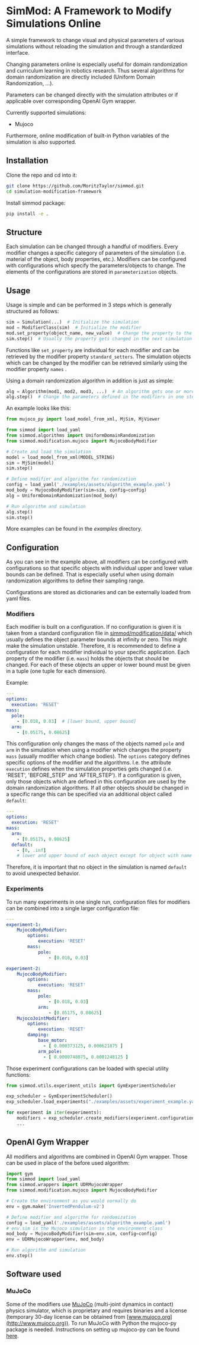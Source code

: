 # SimMod: A Framework to Modify Simulations Online
A simple framework to change visual and physical parameters of various simulations without reloading the simulation and through a standardized interface.

Changing parameters online is especially useful for domain randomization and curriculum learning in robotics research. Thus several algorithms for domain randomization are directly included (Uniform Domain Randomization, ...).

Parameters can be changed directly with the simulation attributes or if applicable over corresponding OpenAI Gym wrapper.

Currently supported simulations:
- Mujoco

Furthermore, online modification of built-in Python variables of the simulation is also supported.

## Installation
Clone the repo and cd into it:
```bash
git clone https://github.com/MoritzTaylor/simmod.git
cd simulation-modification-framework
```

Install simmod package:
```bash
pip install -e .
```

## Structure
Each simulation can be changed through a handful of modifiers. Every modifier changes a specific category of parameters of the simulation (i.e. material of the object, body properties, etc.). Modifiers can be configured with configurations which specify the parameters/objects to change. The elements of the configurations are stored in `parameterization` objects.

## Usage
Usage is simple and can be performed in 3 steps which is generally structured as follows:
```python
sim = Simulation(...)  # Initialize the simulation
mod = ModifierClass(sim)  # Initialize the modifier
mod.set_property(object_name, new_value)  # Change the property to the new value
sim.step()  # Usually the property gets changed in the next simulation step
```

Functions like `set_property` are individual for each modifier and can be retrieved by the modifier property `standard_setters`. The simulation objects which can be changed by the modifier can be retrieved similarly using the modifier property `names` .

Using a domain randomization algorithm in addition is just as simple:
```python
alg = Algorithm(mod1, mod2, mod3, ...)  # An algorithm gets one or more modifiers as input
alg.step()  # Change the parameters defined in the modifiers in one step
```

An example looks like this:
```python
from mujoco_py import load_model_from_xml, MjSim, MjViewer

from simmod import load_yaml
from simmod.algorithms import UniformDomainRandomization
from simmod.modification.mujoco import MujocoBodyModifier

# Create and load the simulation
model = load_model_from_xml(MODEL_STRING)
sim = MjSim(model)
sim.step()

# Define modifier and algorithm for randomization
config = load_yaml('./examples/assets/algorithm_example.yaml')
mod_body = MujocoBodyModifier(sim=sim, config=config)
alg = UniformDomainRandomization(mod_body)

# Run algorithm and simulation
alg.step()
sim.step()
```

More examples can be found in the _examples_ directory.

## Configuration
As you can see in the example above, all modifiers can be configured with configurations so that specific objects with individual upper and lower value bounds can be defined. That is especially useful when using domain randomization algorithms to define their sampling range.

Configurations are stored as dictionaries and can be externally loaded from yaml files.

### Modifiers
Each modifier is built on a configuration. If no configuration is given it is taken from a standard configuration file in [simmod/modification/data/](./simmod/modification/data/) which
usually defines the object parameter bounds at infinity or zero. This might make the simulation unstable. Therefore, it is recommended to define a configuration for each modifier individual to your specific application. 
Each property of the modifier (i.e. `mass`) holds the objects that should be changed. For each of these objects an upper or lower bound must be given in a tuple (one tuple for each dimension).

Example:
```yaml
---
options:
  execution: 'RESET'
mass:
  pole:
    - [0.018, 0.03]  # [lower bound, upper bound]
  arm:
    - [0.05175, 0.08625]
```
This configuration only changes the mass of the objects named `pole` and `arm` in the simulation when using a modifier which changes the property `mass` (usually modifier which change bodies). The `options` category defines specific options of the modifier and the algorithms. I.e. the attribute `execution` defines when the simulation properties gets changed (i.e. 'RESET', 'BEFORE_STEP' and 'AFTER_STEP').
If a configuration is given, only those objects which are defined in
this configuration are used by the domain randomization algorithms.
If all other objects should be changed in a specific range this can be specified via an additional object called `default`:
```yaml
---
options:
  execution: 'RESET'
mass:
  arm:
    - [0.05175, 0.08625]
  default:
    - [0, .inf] 
    # lower and upper bound of each object except for object with name 'arm'
```
Therefore, it is important that no object in the simulation is named `default` to avoid unexpected behavior.

### Experiments
To run many experiments in one single run, configuration files for modifiers can be combined into a single larger configuration file:

```yaml
---
experiment-1:
    MujocoBodyModifier:
        options:
            execution: 'RESET'
        mass:
            pole:
                - [0.018, 0.03]

experiment-2:
    MujocoBodyModifier:
        options:
            execution: 'RESET'
        mass:
            pole:
                - [0.018, 0.03]
            arm:
                - [0.05175, 0.08625]
    MujocoJointModifier:
        options:
            execution: 'RESET'
        damping:
            base_motor:
              - [ 0.000373125, 0.000621875 ]
            arm_pole:
              - [ 0.0000748875, 0.0001248125 ]
```

Those experiment configurations can be loaded with special utility functions:
```python
from simmod.utils.experiment_utils import GymExperimentScheduler

exp_scheduler = GymExperimentScheduler()
exp_scheduler.load_experiments("./examples/assets/experiment_example.yaml")

for experiment in iter(experiments):
    modifiers = exp_scheduler.create_modifiers(experiment.configurations, env)
    ...
```

## OpenAI Gym Wrapper
All modifiers and algorithms are combined in OpenAI Gym wrapper. Those can be used in place of the before used algorithm:
```python
import gym
from simmod import load_yaml
from simmod.wrappers import UDRMujocoWrapper
from simmod.modification.mujoco import MujocoBodyModifier

# Create the environment as you would normally do
env = gym.make('InvertedPendulum-v2')

# Define modifier and algorithm for randomization
config = load_yaml('./examples/assets/algorithm_example.yaml')
# env.sim is the Mujoco simulation in the environment class
mod_body = MujocoBodyModifier(sim=env.sim, config=config)
env = UDRMujocoWrapper(env, mod_body)

# Run algorithm and simulation
env.step()
```

## Software used
### MuJoCo
Some of the modifiers use [MuJoCo](http://www.mujoco.org) (multi-joint dynamics in contact) physics simulator, which is proprietary and requires binaries and a license (temporary 30-day license can be obtained from [www.mujoco.org](http://www.mujoco.org)). To run MuJoCo with Python the mujoco-py package is needed. Instructions on setting up mujoco-py can be found [here](https://github.com/openai/mujoco-py).
